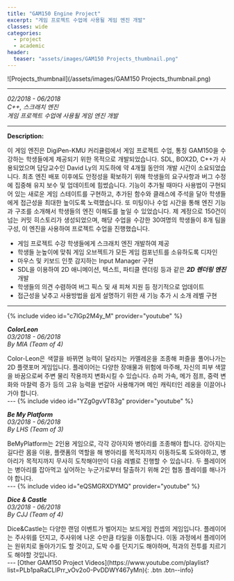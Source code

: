 ```yaml
---
title: "GAM150 Engine Project"
excerpt: "게임 프로젝트 수업에 사용될 게임 엔진 개발"
classes: wide
categories: 
  - project
  - academic
header:
  teaser: "assets/images/GAM150 Projects_thumbnail.png"
---
```


![Projects_thumbnail](/assets/images/GAM150 Projects_thumbnail.png)

---
*02/2018 - 06/2018*  
*C++, 스크래치 엔진*  
*게임 프로젝트 수업에 사용될 게임 엔진 개발*  

---
**Description:**  
<div style="text-align: justify" markdown="1">
이 게임 엔진은 DigiPen-KMU 커리큘럼에서 게임 프로젝트 수업, 통칭 GAM150을 수강하는 학생들에게 제공되기 위한 목적으로 개발되었습니다.  
SDL, BOX2D, C++가 사용되었으며 담당교수인 David Ly의 지도하에 약 4개월 동안의 개발 시간이 소요되었습니다.  
최초 엔진 배포 이후에도 안정성을 확보하기 위해 학생들의 요구사항과 버그 수정에 집중해 유지 보수 및 업데이트에 힘썼습니다.  
기능이 추가될 때마다 사용법이 구현되어 있는 새로운 게임 스테이트를 구현하고, 추가된 함수와 클래스에 주석을 달아 학생들에게 접근성을 최대한 높이도록 노력했습니다.  
또 미팅이나 수업 시간을 통해 엔진 기능과 구조를 소개해서 학생들의 엔진 이해도를 높일 수 있었습니다.
제 계정으로 150건이 넘는 커밋 히스토리가 생성되었으며, 해당 수업을 수강한 30여명의 학생들이 8개 팀을 구성, 이 엔진을 사용하여 프로젝트 수업을 진행했습니다.  
  
* 게임 프로젝트 수강 학생들에게 스크래치 엔진 개발하여 제공
* 학생들 눈높이에 맞춰 게임 오브젝트가 모든 게임 컴포넌트를 소유하도록 디자인
* 마우스 및 키보드 인풋 감지하는 Input Manager 구현
* SDL을 이용하여 2D 애니메이션, 텍스트, 파티클 렌더링 등과 같은 ***2D 렌더링 엔진*** 개발
* 학생들의 의견 수렴하여 버그 픽스 및 새 피쳐 지원 등 정기적으로 업데이트
* 접근성을 낮추고 사용방법을 쉽게 설명하기 위한 새 기능 추가 시 소개 레벨 구현
</div>

---
{% include video id="c7lGp2M4y_M" provider="youtube" %}

***ColorLeon***  
*03/2018 - 06/2018*  
*By MIA (Team of 4)*  

<div style="text-align: justify" markdown="1">
Color-Leon은 색깔을 바뀌면 능력이 달라지는 카멜레온을 조종해 퍼즐을 풀어나가는 2D 플랫포머 게임입니다.  
플레이어는 다양한 장애물과 위험에 마주해, 자신의 피부 색깔을 바꿈으로써 주변 물리 작용까지 변화시킬 수 있습니다.  
슈퍼 가속, 메가 점프, 중력 변화와 마찰력 증가 등의 고유 능력을 번갈아 사용해가며 메인 캐릭터인 레옹을 이끌어나가야 합니다.  
</div>
---
{% include video id="YZg0gvVT83g" provider="youtube" %}

***Be My Platform***  
*03/2018 - 06/2018*  
*By LHS (Team of 3)*  

<div style="text-align: justify" markdown="1">
BeMyPlatform는 2인용 게임으로, 각각 강아지와 병아리를 조종해야 합니다.  
강아지는 길다란 몸을 이용, 플랫폼의 역할을 해 병아리를 목적지까지 이동하도록 도와야하고, 병아리가 목적지까지 무사히 도착해야만이 다음 레벨로 진행할 수 있습니다.  
두 플레이어는 병아리를 잡아먹고 싶어하는 누군가로부터 탈출하기 위해 2인 협동 플레이를 해나가야 합니다.
</div>
---
{% include video id="eQSMGRXDYMQ" provider="youtube" %}

***Dice & Castle***  
*03/2018 - 06/2018*  
*By CJJ (Team of 4)*  

<div style="text-align: justify" markdown="1">
Dice&Castle는 다양한 랜덤 이벤트가 벌어지는 보드게임 컨셉의 게임입니다.  
플레이어는 주사위를 던지고, 주사위에 나온 수만큼 타일을 이동합니다.  
이동 과정에서 플레이어는 원위치로 돌아가기도 할 것이고, 도박 수를 던지기도 해야하며, 적과의 전투를 치르기도 해야할 것입니다.  
</div>
---
[Other GAM150 Project Videos](https://www.youtube.com/playlist?list=PLb1paRaCLIPrr_vOv2o0-PvDDWY467yMn){: .btn .btn--info}